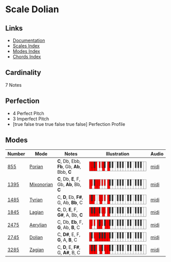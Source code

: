 # Scale Dolian

## Links

- [Documentation](README.md)
- [Scales Index](Scales.md)
- [Modes Index](Modes.md)
- [Chords Index](Chords.md)

## Cardinality

7 Notes

## Perfection

- 4 Perfect Pitch
- 3 Imperfect Pitch
- [true false true true false true false] Perfection Profile

## Modes

| Number | Mode | Notes | Illustration | Audio |
|--------|------|-------|--------------|-------|
| [855](https://ianring.com/musictheory/scales/855) | [Porian](ModePorian.md) | **C**, Db, Ebb, **Fb**, Gb, **Ab**, Bbb, **C** | ![CNaturalPorian](ModeCNaturalPorian.png) | [midi](https://github.com/edipermadi/music/blob/main/docs/ModeCNaturalPorian.mid?raw=true) | 
| [1395](https://ianring.com/musictheory/scales/1395) | [Mixonorian](ModeMixonorian.md) | **C**, Db, **E**, F, Gb, **Ab**, Bb, **C** | ![CNaturalMixonorian](ModeCNaturalMixonorian.png) | [midi](https://github.com/edipermadi/music/blob/main/docs/ModeCNaturalMixonorian.mid?raw=true) | 
| [1485](https://ianring.com/musictheory/scales/1485) | [Tyrian](ModeTyrian.md) | C, **D**, Eb, **F#**, G, Ab, **Bb**, C | ![CNaturalTyrian](ModeCNaturalTyrian.png) | [midi](https://github.com/edipermadi/music/blob/main/docs/ModeCNaturalTyrian.mid?raw=true) | 
| [1845](https://ianring.com/musictheory/scales/1845) | [Lagian](ModeLagian.md) | **C**, D, **E**, F, **G#**, A, Bb, **C** | ![CNaturalLagian](ModeCNaturalLagian.png) | [midi](https://github.com/edipermadi/music/blob/main/docs/ModeCNaturalLagian.mid?raw=true) | 
| [2475](https://ianring.com/musictheory/scales/2475) | [Aerylian](ModeAerylian.md) | C, Db, **Eb**, F, **G**, Ab, **B**, C | ![CNaturalAerylian](ModeCNaturalAerylian.png) | [midi](https://github.com/edipermadi/music/blob/main/docs/ModeCNaturalAerylian.mid?raw=true) | 
| [2745](https://ianring.com/musictheory/scales/2745) | [Dolian](ModeDolian.md) | C, **D#**, E, F, **G**, A, **B**, C | ![CNaturalDolian](ModeCNaturalDolian.png) | [midi](https://github.com/edipermadi/music/blob/main/docs/ModeCNaturalDolian.mid?raw=true) | 
| [3285](https://ianring.com/musictheory/scales/3285) | [Zagian](ModeZagian.md) | C, **D**, E, **F#**, G, **A#**, B, C | ![CNaturalZagian](ModeCNaturalZagian.png) | [midi](https://github.com/edipermadi/music/blob/main/docs/ModeCNaturalZagian.mid?raw=true) | 
